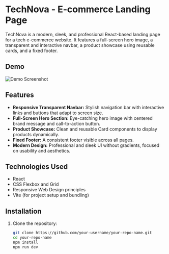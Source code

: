 # TechNova - E-commerce Landing Page

TechNova is a modern, sleek, and professional React-based landing page for a tech e-commerce website. It features a full-screen hero image, a transparent and interactive navbar, a product showcase using reusable cards, and a fixed footer.

## Demo

![Demo Screenshot](https://images.unsplash.com/photo-1609081219090-a6d81d3085bf?q=80&w=1026&auto=format&fit=crop&ixlib=rb-4.1.0&ixid=M3wxMjA3fDB8MHxwaG90by1wYWdlfHx8fGVufDB8fHx8fA%3D%3D)

## Features

- **Responsive Transparent Navbar:** Stylish navigation bar with interactive links and buttons that adapt to screen size.
- **Full-Screen Hero Section:** Eye-catching hero image with centered brand message and call-to-action button.
- **Product Showcase:** Clean and reusable Card components to display products dynamically.
- **Fixed Footer:** A consistent footer visible across all pages.
- **Modern Design:** Professional and sleek UI without gradients, focused on usability and aesthetics.

## Technologies Used

- React
- CSS Flexbox and Grid
- Responsive Web Design principles
- Vite (for project setup and bundling)

## Installation

1. Clone the repository:

   ```bash
   git clone https://github.com/your-username/your-repo-name.git
   cd your-repo-name
   npm install
   npm run dev



